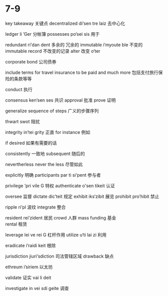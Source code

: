 # 7-9
key takeaway 关键点
decentralized di‘sen tre laiz 去中心化

ledger li  ’Ger 分帐簿
possesses po‘sei sis 用于

redundant ri'dan dent 多余的 冗余的
immutable i’myoute ble 不变的 
immutable record 不改变的记录
alter  改变 o‘ter

corporate bond 公司债券

include terms for travel insurance to be paid and much more 包括支付旅行保险的条款等等

conduct 执行 

consensus  ken‘sen ses 共识
approval 批准 
prove 证明

generalize sequence of steps 广义的步骤序列

thwart  swot 阻扰

integrity in’tei grity 正直
for instance 例如

if desired 如果有需要的话

consistently  一致地
subsequent 随后的

nevertherless never the less 尽管如此

explicitly 明确
participants  par ti si‘pent 参与者

privilege  ‘pri vile G 特权
authenticate o'sen tikeit 认证

oversee  监督
dictate dic’teit 规定
exhibit  iks‘zibit 展览
prohibit pro’hibit 禁止

ripple  ri‘pl 波纹
integrate 整合

resident rei’zident 居民
crowd 人群 mass 
funding 基金  
rental 租赁

leverage lei ve rei G 杠杆作用
utilize u‘ti lai zi 利用

eradicate i’raidi keit  根除

jurisdiction  jiuri‘sdiction 司法管辖区域
drawback 缺点

ethreum i’siriem
以太坊

validate 证实  vai li deit

investigate  in vei sdi geite 调查